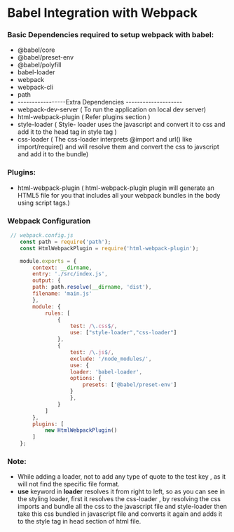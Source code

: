 # Babel Integration with Webpack

### Basic Dependencies required to setup webpack with babel:
* @babel/core
* @babel/preset-env
* @babel/polyfill
* babel-loader
* webpack
* webpack-cli
* path
* -----------------Extra Dependencies --------------------
* webpack-dev-server ( To run the application  on local dev server)
* html-webpack-plugin ( Refer plugins section )  
* style-loader  ( Style- loader uses the javascript and convert it to css and add it to the head tag in style tag )
* css-loader ( The css-loader interprets @import and url() like import/require() and will resolve them and convert the css to javscript and add it to the bundle)

### Plugins:
* html-webpack-plugin ( html-webpack-plugin plugin will generate an HTML5 file for you that includes all your webpack bundles in the body using script tags.)

### Webpack Configuration

```javascript
 // webpack.config.js
    const path = require('path');
    const HtmlWebpackPlugin = require('html-webpack-plugin');

    module.exports = {
        context: __dirname,
        entry: './src/index.js',
        output: {
        path: path.resolve(__dirname, 'dist'),
        filename: 'main.js'
        },
        module: {
            rules: [
                {
                    test: /\.css$/,
                    use: ["style-loader","css-loader"]
                },
                {
                    test: /\.js$/,
                    exclude: '/node_modules/',
                    use: {
                    loader: 'babel-loader',
                    options: {
                        presets: ['@babel/preset-env']
                    }
                    },
                }
            ]
        },
        plugins: [
            new HtmlWebpackPlugin()
        ]
    };
```

### Note:
* While adding a loader, not to add any type of quote to the test key , as it will not find the specific file format.
* **use** keyword in **loader** resolves it from right to left, so as you can see in the styling loader, first it resolves the css-loader , by resolving the css imports and bundle all the css to the javascript file and style-loader then take this css bundled in javascript file and converts it again and adds it to the style tag in head section of html file.

